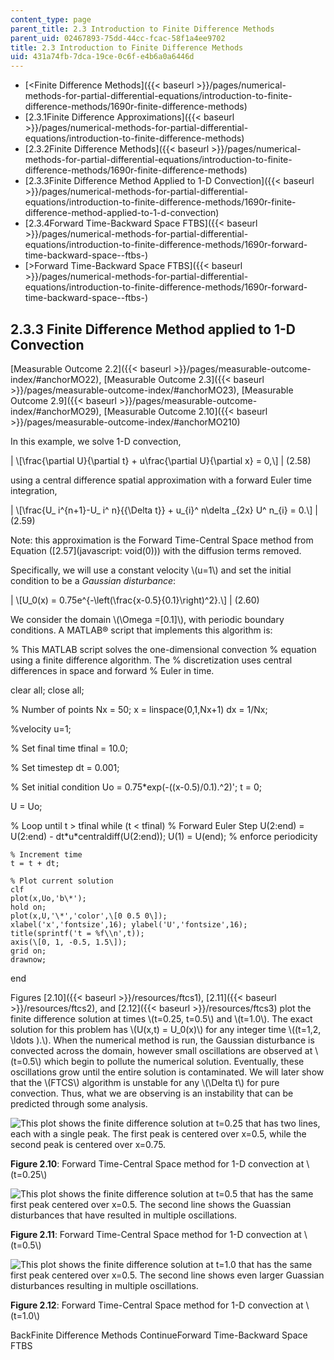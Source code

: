 ```yaml
---
content_type: page
parent_title: 2.3 Introduction to Finite Difference Methods
parent_uid: 02467893-75dd-44cc-fcac-58f1a4ee9702
title: 2.3 Introduction to Finite Difference Methods
uid: 431a74fb-7dca-19ce-0c6f-e4b6a0a6446d
---
```


*   [<Finite Difference Methods]({{< baseurl >}}/pages/numerical-methods-for-partial-differential-equations/introduction-to-finite-difference-methods/1690r-finite-difference-methods)
*   [2.3.1Finite Difference Approximations]({{< baseurl >}}/pages/numerical-methods-for-partial-differential-equations/introduction-to-finite-difference-methods)
*   [2.3.2Finite Difference Methods]({{< baseurl >}}/pages/numerical-methods-for-partial-differential-equations/introduction-to-finite-difference-methods/1690r-finite-difference-methods)
*   [2.3.3Finite Difference Method Applied to 1-D Convection]({{< baseurl >}}/pages/numerical-methods-for-partial-differential-equations/introduction-to-finite-difference-methods/1690r-finite-difference-method-applied-to-1-d-convection)
*   [2.3.4Forward Time-Backward Space FTBS]({{< baseurl >}}/pages/numerical-methods-for-partial-differential-equations/introduction-to-finite-difference-methods/1690r-forward-time-backward-space--ftbs-)
*   [\>Forward Time-Backward Space FTBS]({{< baseurl >}}/pages/numerical-methods-for-partial-differential-equations/introduction-to-finite-difference-methods/1690r-forward-time-backward-space--ftbs-)

2.3.3 Finite Difference Method applied to 1-D Convection
--------------------------------------------------------

[Measurable Outcome 2.2]({{< baseurl >}}/pages/measurable-outcome-index/#anchorMO22), [Measurable Outcome 2.3]({{< baseurl >}}/pages/measurable-outcome-index/#anchorMO23), [Measurable Outcome 2.9]({{< baseurl >}}/pages/measurable-outcome-index/#anchorMO29), [Measurable Outcome 2.10]({{< baseurl >}}/pages/measurable-outcome-index/#anchorMO210)

In this example, we solve 1-D convection,

| \\\[\\frac{\\partial U}{\\partial t} + u\\frac{\\partial U}{\\partial x} = 0,\\\] | (2.58) 

using a central difference spatial approximation with a forward Euler time integration,

| \\\[\\frac{U\_ i^{n+1}-U\_ i^ n}{{\\Delta t}} + u\_{i}^ n\\delta \_{2x} U^ n\_{i} = 0.\\\] | (2.59) 

Note: this approximation is the Forward Time-Central Space method from Equation ([2.57](javascript: void(0))) with the diffusion terms removed.

Specifically, we will use a constant velocity \\(u=1\\) and set the initial condition to be a _Gaussian disturbance_:

| \\\[U\_0(x) = 0.75e^{-\\left(\\frac{x-0.5}{0.1}\\right)^2}.\\\] | (2.60) 

We consider the domain \\(\\Omega =\[0.1\]\\), with periodic boundary conditions. A MATLAB® script that implements this algorithm is:

% This MATLAB script solves the one-dimensional convection
% equation using a finite difference algorithm.  The
% discretization uses central differences in space and forward
% Euler in time.

clear all;
close all;

% Number of points
Nx = 50;
x = linspace(0,1,Nx+1)
dx = 1/Nx;

%velocity
u=1;

% Set final time
tfinal = 10.0;

% Set timestep
dt = 0.001;

% Set initial condition
Uo = 0.75\*exp(-((x-0.5)/0.1).^2)';
t = 0;

U = Uo;

% Loop until t > tfinal
while (t < tfinal)
    % Forward Euler Step
    U(2:end) = U(2:end) - dt\*u\*centraldiff(U(2:end));
    U(1) = U(end); % enforce periodicity

    % Increment time
    t = t + dt;

    % Plot current solution
    clf
    plot(x,Uo,'b\*');
    hold on;
    plot(x,U,'\*','color',\[0 0.5 0\]);
    xlabel('x','fontsize',16); ylabel('U','fontsize',16);
    title(sprintf('t = %f\\n',t));
    axis(\[0, 1, -0.5, 1.5\]);
    grid on;
    drawnow;
end

Figures [2.10]({{< baseurl >}}/resources/ftcs1), [2.11]({{< baseurl >}}/resources/ftcs2), and [2.12]({{< baseurl >}}/resources/ftcs3) plot the finite difference solution at times \\(t=0.25, t=0.5\\) and \\(t=1.0\\). The exact solution for this problem has \\(U(x,t) = U\_0(x)\\) for any integer time \\((t=1,2, \\ldots ).\\). When the numerical method is run, the Gaussian disturbance is convected across the domain, however small oscillations are observed at \\(t=0.5\\) which begin to pollute the numerical solution. Eventually, these oscillations grow until the entire solution is contaminated. We will later show that the \\(FTCS\\) algorithm is unstable for any \\(\\Delta t\\) for pure convection. Thus, what we are observing is an instability that can be predicted through some analysis.

![This plot shows the finite difference solution at t=0.25 that has two lines, each with a single peak.  The first peak is centered over x=0.5, while the second peak is centered over x=0.75.](BASEURL_PLACEHOLDER/resources/ftcs1)

**Figure 2.10**: Forward Time-Central Space method for 1-D convection at \\(t=0.25\\)

![This plot shows the finite difference solution at t=0.5 that has the same first peak centered over x=0.5.  The second line shows the Guassian disturbances that have resulted in multiple oscillations.](BASEURL_PLACEHOLDER/resources/ftcs2)

**Figure 2.11**: Forward Time-Central Space method for 1-D convection at \\(t=0.5\\)

![This plot shows the finite difference solution at t=1.0 that has the same first peak centered over x=0.5.  The second line shows even larger Guassian disturbances resulting in multiple oscillations.](BASEURL_PLACEHOLDER/resources/ftcs3)

**Figure 2.12**: Forward Time-Central Space method for 1-D convection at \\(t=1.0\\)

BackFinite Difference Methods ContinueForward Time-Backward Space FTBS